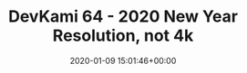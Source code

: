 ---
title: "DevKami 64 - 2020 New Year Resolution, not 4k"
date: 2020-01-09 15:01:46+00:00
youtubeid: "wzUD2VOlfn0"
---